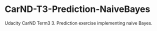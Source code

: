 # CarND-T3-Prediction-NaiveBayes
Udacity CarND Term3 3. Prediction exercise implementing naive Bayes. 

